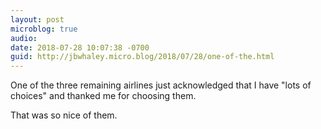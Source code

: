 ```yaml
---
layout: post
microblog: true
audio: 
date: 2018-07-28 10:07:38 -0700
guid: http://jbwhaley.micro.blog/2018/07/28/one-of-the.html
---
```

One of the three remaining airlines just acknowledged that I have "lots of choices" and thanked me for choosing them.

That was so nice of them.
